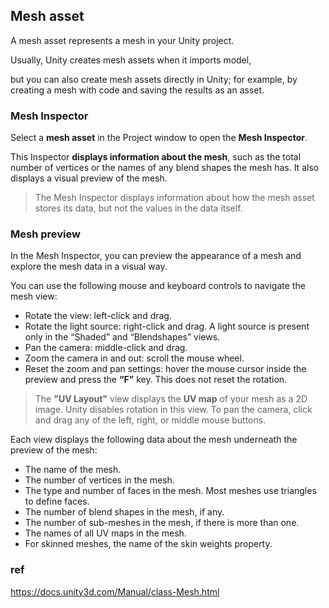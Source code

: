 ## Mesh asset
A mesh asset represents a mesh in your Unity project.

Usually, Unity creates mesh assets when it imports model,

but you can also create mesh assets directly in Unity; for example, by creating a mesh with code and saving the results as an asset.

### Mesh Inspector

Select a **mesh asset** in the Project window to open the **Mesh Inspector**. 

This Inspector **displays information about the mesh**, such as the total number of vertices or the names of any blend shapes the mesh has. It also displays a visual preview of the mesh.

> The Mesh Inspector displays information about how the mesh asset stores
 its data, but not the values in the data itself. 

### Mesh preview
In the Mesh Inspector, you can preview the appearance of a mesh and explore the mesh data in a visual way.

You can use the following mouse and keyboard controls to navigate the mesh view:

- Rotate the view: left-click and drag.
- Rotate the light source: right-click and drag. A light source is present only in the “Shaded” and “Blendshapes” views.
- Pan the camera: middle-click and drag.
- Zoom the camera in and out: scroll the mouse wheel.
- Reset the zoom and pan settings: hover the mouse cursor inside the preview and press the **“F”** key. This does not reset the rotation.

> The **"UV Layout"** view displays the **UV map** of your mesh as a 2D image. Unity disables rotation in this view. To pan the camera, click and drag any of the left, right, or middle mouse buttons.


Each view displays the following data about the mesh underneath the preview of the mesh:

- The name of the mesh.
- The number of vertices in the mesh.
- The type and number of faces in the mesh. Most meshes use triangles to define faces.
- The number of blend shapes in the mesh, if any.
- The number of sub-meshes in the mesh, if there is more than one.
- The names of all UV maps in the mesh.
- For skinned meshes, the name of the skin weights property.


### ref

https://docs.unity3d.com/Manual/class-Mesh.html



